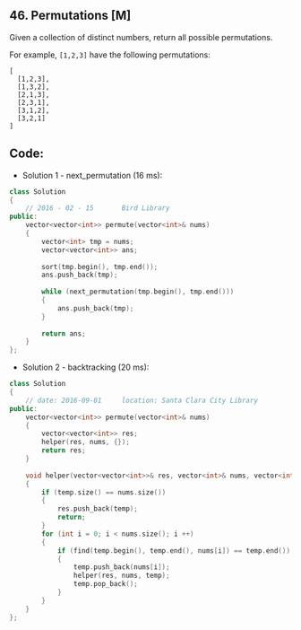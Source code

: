 ## 46. Permutations [M]
Given a collection of distinct numbers, return all possible permutations.

For example,
`[1,2,3]` have the following permutations:
```
[
  [1,2,3],
  [1,3,2],
  [2,1,3],
  [2,3,1],
  [3,1,2],
  [3,2,1]
]
```

## Code:
- Solution 1 - next_permutation (16 ms):
```c++
class Solution 
{
    // 2016 - 02 - 15       Bird Library
public:
    vector<vector<int>> permute(vector<int>& nums) 
    {
        vector<int> tmp = nums;
        vector<vector<int>> ans;
        
        sort(tmp.begin(), tmp.end());
        ans.push_back(tmp);
        
        while (next_permutation(tmp.begin(), tmp.end()))
        {
            ans.push_back(tmp);
        }
        
        return ans;
    }
};
```

- Solution 2 - backtracking (20 ms):
```c++
class Solution 
{
    // date: 2016-09-01     location: Santa Clara City Library
public:
    vector<vector<int>> permute(vector<int>& nums) 
    {
        vector<vector<int>> res;
        helper(res, nums, {});
        return res;
    }
    
    void helper(vector<vector<int>>& res, vector<int>& nums, vector<int> temp)
    {
        if (temp.size() == nums.size())
        {
            res.push_back(temp);
            return;
        }
        for (int i = 0; i < nums.size(); i ++)
        {
            if (find(temp.begin(), temp.end(), nums[i]) == temp.end())
            {
                temp.push_back(nums[i]);
                helper(res, nums, temp);
                temp.pop_back();
            }
        }
    }
};
```

